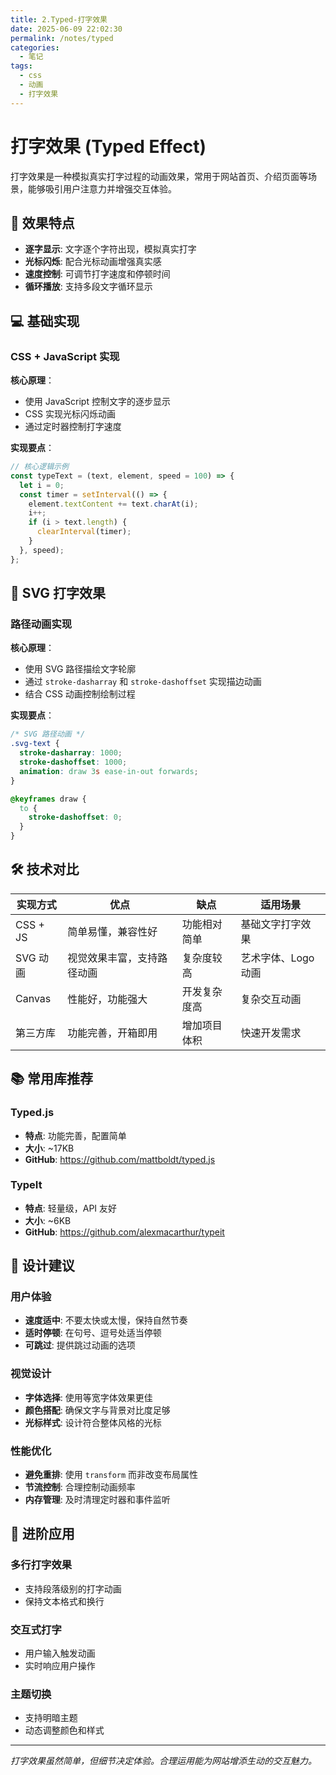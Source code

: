 ```yaml
---
title: 2.Typed-打字效果
date: 2025-06-09 22:02:30
permalink: /notes/typed
categories:
  - 笔记
tags:
  - css
  - 动画
  - 打字效果
---
```


# 打字效果 (Typed Effect)

打字效果是一种模拟真实打字过程的动画效果，常用于网站首页、介绍页面等场景，能够吸引用户注意力并增强交互体验。

## 🎯 效果特点

- **逐字显示**: 文字逐个字符出现，模拟真实打字
- **光标闪烁**: 配合光标动画增强真实感
- **速度控制**: 可调节打字速度和停顿时间
- **循环播放**: 支持多段文字循环显示

## 💻 基础实现

### CSS + JavaScript 实现

<demo react="react/Animate/Typed/index.tsx" 
:reactFiles="['react/Animate/Typed/index.tsx','react/Animate/Typed/index.scss']" 
/>

**核心原理**：
- 使用 JavaScript 控制文字的逐步显示
- CSS 实现光标闪烁动画
- 通过定时器控制打字速度

**实现要点**：
```javascript
// 核心逻辑示例
const typeText = (text, element, speed = 100) => {
  let i = 0;
  const timer = setInterval(() => {
    element.textContent += text.charAt(i);
    i++;
    if (i > text.length) {
      clearInterval(timer);
    }
  }, speed);
};
```

## 🎨 SVG 打字效果

### 路径动画实现

<demo react="react/Animate/Typed/svg.tsx" 
:reactFiles="['react/Animate/Typed/svg.tsx','react/Animate/Typed/svg.scss']" 
/>

**核心原理**：
- 使用 SVG 路径描绘文字轮廓
- 通过 `stroke-dasharray` 和 `stroke-dashoffset` 实现描边动画
- 结合 CSS 动画控制绘制过程

**实现要点**：
```css
/* SVG 路径动画 */
.svg-text {
  stroke-dasharray: 1000;
  stroke-dashoffset: 1000;
  animation: draw 3s ease-in-out forwards;
}

@keyframes draw {
  to {
    stroke-dashoffset: 0;
  }
}
```

## 🛠️ 技术对比

| 实现方式 | 优点 | 缺点 | 适用场景 |
|---------|------|------|----------|
| CSS + JS | 简单易懂，兼容性好 | 功能相对简单 | 基础文字打字效果 |
| SVG 动画 | 视觉效果丰富，支持路径动画 | 复杂度较高 | 艺术字体、Logo 动画 |
| Canvas | 性能好，功能强大 | 开发复杂度高 | 复杂交互动画 |
| 第三方库 | 功能完善，开箱即用 | 增加项目体积 | 快速开发需求 |

## 📚 常用库推荐

### Typed.js
- **特点**: 功能完善，配置简单
- **大小**: ~17KB
- **GitHub**: https://github.com/mattboldt/typed.js

### TypeIt
- **特点**: 轻量级，API 友好
- **大小**: ~6KB  
- **GitHub**: https://github.com/alexmacarthur/typeit

## 🎨 设计建议

### 用户体验
- **速度适中**: 不要太快或太慢，保持自然节奏
- **适时停顿**: 在句号、逗号处适当停顿
- **可跳过**: 提供跳过动画的选项

### 视觉设计
- **字体选择**: 使用等宽字体效果更佳
- **颜色搭配**: 确保文字与背景对比度足够
- **光标样式**: 设计符合整体风格的光标

### 性能优化
- **避免重排**: 使用 `transform` 而非改变布局属性
- **节流控制**: 合理控制动画频率
- **内存管理**: 及时清理定时器和事件监听

## 🚀 进阶应用

### 多行打字效果
- 支持段落级别的打字动画
- 保持文本格式和换行

### 交互式打字
- 用户输入触发动画
- 实时响应用户操作

### 主题切换
- 支持明暗主题
- 动态调整颜色和样式

---

*打字效果虽然简单，但细节决定体验。合理运用能为网站增添生动的交互魅力。*